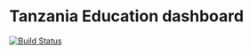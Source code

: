 Tanzania Education dashboard
=======


[![Build Status](https://travis-ci.org/WorldBank-Transport/edudash.svg?branch=edudash-2.0)](https://travis-ci.org/WorldBank-Transport/edudash)
